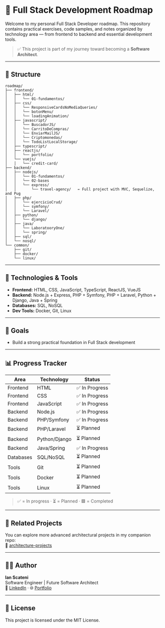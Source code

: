 # 🧠 Full Stack Development Roadmap

Welcome to my personal Full Stack Developer roadmap. This repository contains practical exercises, code samples, and notes organized by technology area — from frontend to backend and essential development tools.

> ✅ This project is part of my journey toward becoming a **Software Architect**.

---

## 📁 Structure

```
roadmap/
├── frontend/
│   ├── html/
│   │   └── 01-fundamentos/   
│   ├── css/
│   │   └── ResponsiveCardsNoMediaQueries/
│   │   └── botonMenu/
│   │   └── loadingAnimation/ 
│   ├── javascript/
│   │   └── BuscadorJS/
│   │   └── CarritoDeCompras/
│   │   └── EnviarMailJS/
│   │   └── Criptomonedas/
│   │   └── TodoListLocalStorage/   
│   ├── typescript/
│   ├── reactjs/
│   │   └── portfolio/   
│   └── vuejs/
│   │   └── credit-card/   
├── backend/
│   ├── nodejs/
│   │   └── 01-fundamentos/
│   │   └── 02-bases
│   │   └── express/
│   │       └── travel-agency/   ← Full project with MVC, Sequelize, and Pug       
│   ├── php/
│   │   └── ejercicioCrud/  
│   │   └── symfony/
│   │   └── Laravel/  
│   ├── python/
│   │   └── django/
│   ├── java/
│   │   └── LaboratooryOne/   
│   │   └── spring/
│   ├── sql/
│   └── nosql/
└── common/
    ├── git/
    ├── docker/
    └── linux/
```

---

## 🚀 Technologies & Tools

- **Frontend:** HTML, CSS, JavaScript, TypeScript, ReactJS, VueJS
- **Backend:** Node.js + Express, PHP + Symfony, PHP + Laravel, Python + Django, Java + Spring
- **Databases:** SQL, NoSQL
- **Dev Tools:** Docker, Git, Linux

---

## 🎯 Goals

- Build a strong practical foundation in Full Stack development

---

## 📊 Progress Tracker

| Area        | Technology    | Status        |
|-------------|---------------|---------------|
| Frontend    | HTML          | ✅ In Progress |
| Frontend    | CSS           | ✅ In Progress |
| Frontend    | JavaScript    | ✅ In Progress |
| Backend     | Node.js       | ✅ In Progress |
| Backend     | PHP/Symfony   | ✅ In Progress |
| Backend     | PHP/Laravel   | ⏳ Planned     |
| Backend     | Python/Django | ⏳ Planned     |
| Backend     | Java/Spring   | ✅ In Progress |
| Databases   | SQL/NoSQL     | ⏳ Planned     |
| Tools       | Git           | ⏳ Planned     |
| Tools       | Docker        | ⏳ Planned     |
| Tools       | Linux         | ⏳ Planned     |

> ✅ = In progress · ⏳ = Planned · 🟩 = Completed

---

## 🧩 Related Projects

You can explore more advanced architectural projects in my companion repo:  
🔗 [architecture-projects](https://github.com/IanScateni/architecture-projects)

---

## 🧑‍💻 Author

**Ian Scateni**  
Software Engineer | Future Software Architect  
🔗 [LinkedIn](https://linkedin.com/in/IanScateni) · 🌐 [Portfolio]([https://ianscateni.com](https://github.com/IanScateni))

---

## 📜 License

This project is licensed under the MIT License.
